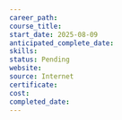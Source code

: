 ```yaml
---
career_path: 
course_title: 
start_date: 2025-08-09
anticipated_complete_date: 
skills: 
status: Pending
website: 
source: Internet
certificate: 
cost: 
completed_date:
---
```

